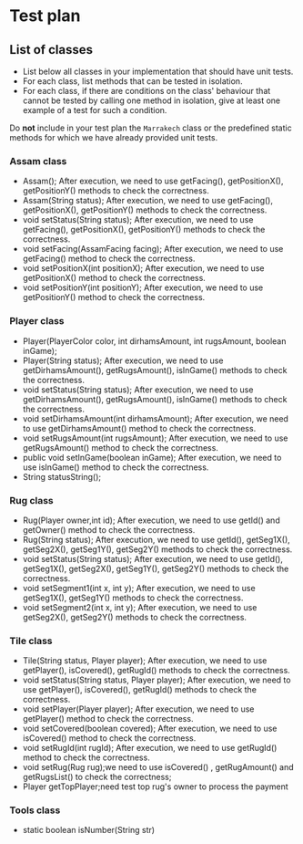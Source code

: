 
# Test plan

## List of classes

* List below all classes in your implementation that should have unit tests.
* For each class, list methods that can be tested in isolation.
* For each class, if there are conditions on the class' behaviour that cannot
  be tested by calling one method in isolation, give at least one example of
  a test for such a condition.

Do **not** include in your test plan the `Marrakech` class or the predefined
static methods for which we have already provided unit tests.

### Assam class
* Assam(); After execution, we need to use getFacing(), getPositionX(), getPositionY() methods to check the correctness.
* Assam(String status); After execution, we need to use getFacing(), getPositionX(), getPositionY() methods to check the correctness.
* void setStatus(String status); After execution, we need to use getFacing(), getPositionX(), getPositionY() methods to check the correctness.
* void setFacing(AssamFacing facing); After execution, we need to use getFacing() method to check the correctness.
* void setPositionX(int positionX); After execution, we need to use getPositionX() method to check the correctness.
* void setPositionY(int positionY); After execution, we need to use getPositionY() method to check the correctness.

### Player class
* Player(PlayerColor color, int dirhamsAmount, int rugsAmount, boolean inGame);
* Player(String status); After execution, we need to use getDirhamsAmount(), getRugsAmount(), isInGame() methods to check the correctness.
* void setStatus(String status); After execution, we need to use getDirhamsAmount(), getRugsAmount(), isInGame() methods to check the correctness.
* void setDirhamsAmount(int dirhamsAmount); After execution, we need to use getDirhamsAmount() method to check the correctness.
* void setRugsAmount(int rugsAmount); After execution, we need to use getRugsAmount() method to check the correctness.
* public void setInGame(boolean inGame); After execution, we need to use isInGame() method to check the correctness.
* String statusString();

### Rug class
* Rug(Player owner,int id); After execution, we need to use getId() and getOwner() method to check the correctness.
* Rug(String status); After execution, we need to use getId(), getSeg1X(), getSeg2X(), getSeg1Y(), getSeg2Y() methods to check the correctness.
* void setStatus(String status); After execution, we need to use getId(), getSeg1X(), getSeg2X(), getSeg1Y(), getSeg2Y() methods to check the correctness.
* void setSegment1(int x, int y); After execution, we need to use getSeg1X(), getSeg1Y() methods to check the correctness.
* void setSegment2(int x, int y); After execution, we need to use getSeg2X(), getSeg2Y() methods to check the correctness.


### Tile class
* Tile(String status, Player player); After execution, we need to use getPlayer(), isCovered(), getRugId() methods to check the correctness.
* void setStatus(String status, Player player); After execution, we need to use getPlayer(), isCovered(), getRugId() methods to check the correctness.
* void setPlayer(Player player); After execution, we need to use getPlayer() method to check the correctness.
* void setCovered(boolean covered); After execution, we need to use isCovered() method to check the correctness.
* void setRugId(int rugId); After execution, we need to use getRugId() method to check the correctness.
* void setRug(Rug rug);we need to use isCovered() , getRugAmount() and getRugsList() to check the correctness;
* Player getTopPlayer;need test top rug's owner to process the payment
### Tools class
* static boolean isNumber(String str)
